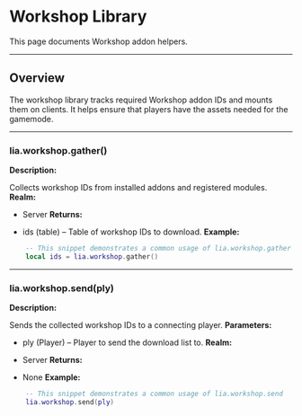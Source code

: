 # Workshop Library

This page documents Workshop addon helpers.

---

## Overview

The workshop library tracks required Workshop addon IDs and mounts them on clients. It helps ensure that players have the assets needed for the gamemode.

---

### lia.workshop.gather()

    
**Description:**

Collects workshop IDs from installed addons and registered modules.
**Realm:**

* Server
**Returns:**

* ids (table) – Table of workshop IDs to download.
**Example:**

```lua
    -- This snippet demonstrates a common usage of lia.workshop.gather
    local ids = lia.workshop.gather()
```

---


### lia.workshop.send(ply)

    
**Description:**

Sends the collected workshop IDs to a connecting player.
**Parameters:**

* ply (Player) – Player to send the download list to.
**Realm:**

* Server
**Returns:**

* None
**Example:**

```lua
    -- This snippet demonstrates a common usage of lia.workshop.send
    lia.workshop.send(ply)
```
